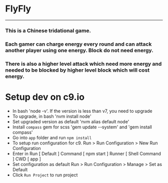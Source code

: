 # FlyFly
---
### This is a Chinese tridational game.
### Each gamer can charge energy every round and can attack another player using one energy. Block do not need energy.
### There is also a higher level attack which need more energy and needed to be blocked by higher level block which will cost energy.

# Setup dev on c9.io
- In bash 'node -v'. If the version is less than v7, you need to upgrade
- To upgrade, in bash 'nvm install node'
- Set upgraded version as default 'nvm alias default node'
- Install `compass` gem for scss 'gem update --system' and 'gem install compass'
- Go into `app` folder and run `npm install`
- To setup run configuration for c9. Run > Run Configuration > New Run Configuration
- Enter in Run [ Default ] Command [ npm start ] Runner [ Shell Command ] CWD [ app ]
- Set configuration as default Run > Run Configuration > Manage > Set as Default
- Click `Run Project` to run project


